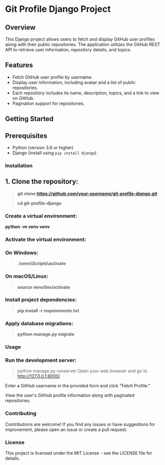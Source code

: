 # Git Profile Django Project

## Overview

This Django project allows users to fetch and display GitHub user profiles along with their public repositories. The application utilizes the GitHub REST API to retrieve user information, repository details, and topics.

## Features

- Fetch GitHub user profile by username.
- Display user information, including avatar and a list of public repositories.
- Each repository includes its name, description, topics, and a link to view on GitHub.
- Pagination support for repositories.

## Getting Started

## Prerequisites

- Python (version 3.6 or higher)
- Django (install using `pip install Django`)

### Installation

## 1. Clone the repository:

>   **git clone https://github.com/your-username/git-profile-django.git**

>   **cd git-profile-django**
### Create a virtual environment:

**python -m venv venv**
### Activate the virtual environment:

 ### On Windows:


> **.\venv\Scripts\activate**

### On macOS/Linux:

> **source venv/bin/activate**
### Install project dependencies:

> **pip install -r requirements.txt**
### Apply database migrations:

> **python manage.py migrate**
### Usage
### Run the development server:


> python manage.py runserver
Open your web browser and go to http://127.0.0.1:8000/

Enter a GitHub username in the provided form and click "Fetch Profile."

View the user's GitHub profile information along with paginated repositories.

### Contributing
Contributions are welcome! If you find any issues or have suggestions for improvement, please open an issue or create a pull request.

### License
This project is licensed under the MIT License - see the LICENSE file for details.
